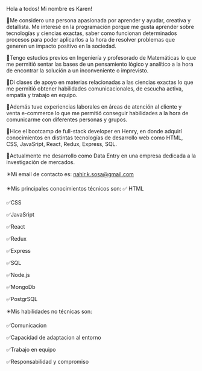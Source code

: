 
Hola a todos! Mi nombre es Karen!

🚀Me considero una persona apasionada por aprender y ayudar, creativa y detallista. Me interesé en la programación porque me gusta aprender sobre tecnologías y ciencias exactas, saber como funcionan determinados procesos para poder aplicarlos a la hora de resolver problemas que generen un impacto positivo en la sociedad.

🚀Tengo estudios previos en Ingeniería y profesorado de Matemáticas lo que me permitió sentar las bases de un pensamiento lógico y analítico a la hora de encontrar la solución a un inconveniente o imprevisto.

🚀Di clases de apoyo en materias relacionadas a las ciencias exactas lo que me permitió obtener habilidades comunicacionales, de escucha activa, empatía y trabajo en equipo. 

🚀Además tuve experiencias laborales en áreas de atención al cliente y venta e-commerce lo que me permitió conseguir habilidades a la hora de comunicarme con diferentes personas y grupos.

🚀Hice el bootcamp de full-stack developer en Henry, en donde adquirí conocimientos en distintas tecnologías de desarrollo web como HTML, CSS, JavaSript, React, Redux, Express, SQL.

🚀Actualmente me desarrollo como Data Entry en una empresa dedicada a la investigación de mercados.

✴️Mi email de contacto es: nahir.k.sosa@gmail.com

✴️Mis  principales conocimientos técnicos son:
✅ HTML

✅CSS 

✅JavaSript 

✅React 

✅Redux

✅Express

✅SQL

✅Node.js

✅MongoDb

✅PostgrSQL

✴️Mis habilidades no técnicas son:

✅Comunicacion 

✅Capacidad de adaptacion al entorno

✅Trabajo en equipo

✅Responsabilidad y compromiso
